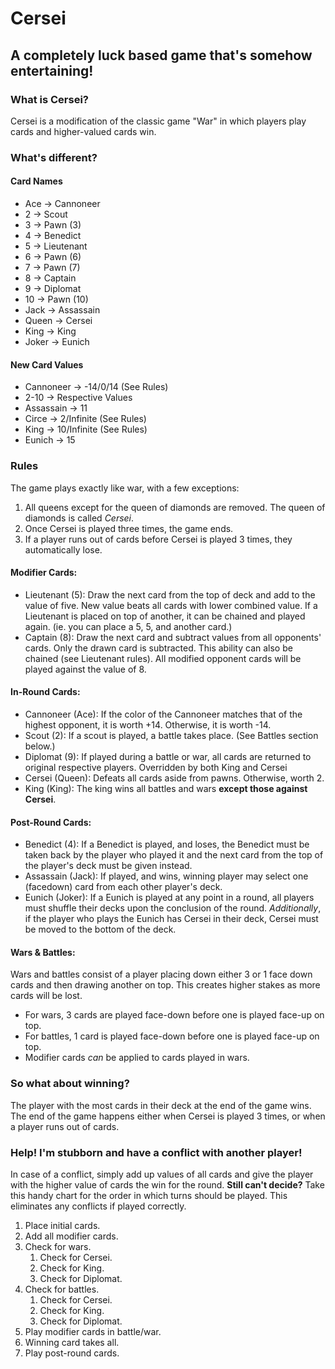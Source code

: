 # Cersei  
## A completely luck based game that's somehow entertaining!  

### What is Cersei?  
Cersei is a modification of the classic game "War" in which players play cards and higher-valued cards win.  
  
### What's different?  
#### Card Names  
* Ace -> Cannoneer
* 2 -> Scout
* 3 -> Pawn (3)
* 4 -> Benedict
* 5 -> Lieutenant
* 6 -> Pawn (6)
* 7 -> Pawn (7)
* 8 -> Captain
* 9 -> Diplomat
* 10 -> Pawn (10)
* Jack -> Assassain
* Queen -> Cersei
* King -> King
* Joker -> Eunich
  
#### New Card Values
* Cannoneer -> -14/0/14 (See Rules)
* 2-10 -> Respective Values
* Assassain -> 11
* Circe -> 2/Infinite (See Rules)
* King -> 10/Infinite (See Rules)
* Eunich -> 15
  
### Rules
The game plays exactly like war, with a few exceptions:
1. All queens except for the queen of diamonds are removed.  The queen of diamonds is called *Cersei*.
2. Once Cersei is played three times, the game ends.
3. If a player runs out of cards before Cersei is played 3 times, they automatically lose.

#### Modifier Cards:
* Lieutenant (5): Draw the next card from the top of deck and add to the value of five.  New value beats all cards with lower combined value.  If a Lieutenant is placed on top of another, it can be chained and played again.  (ie. you can place a 5, 5, and another card.)
* Captain (8): Draw the next card and subtract values from all opponents' cards.  Only the drawn card is subtracted.  This ability can also be chained (see Lieutenant rules).  All modified opponent cards will be played against the value of 8.

#### In-Round Cards:
* Cannoneer (Ace): If the color of the Cannoneer matches that of the highest opponent, it is worth +14.  Otherwise, it is worth -14.
* Scout (2): If a scout is played, a battle takes place.  (See Battles section below.)
* Diplomat (9): If played during a battle or war, all cards are returned to original respective players.  Overridden by both King and Cersei
* Cersei (Queen): Defeats all cards aside from pawns.  Otherwise, worth 2.
* King (King): The king wins all battles and wars __except those against Cersei__.

#### Post-Round Cards:
* Benedict (4): If a Benedict is played, and loses, the Benedict must be taken back by the player who played it and the next card from the top of the player's deck must be given instead.
* Assassain (Jack): If played, and wins, winning player may select one (facedown) card from each other player's deck.
* Eunich (Joker): If a Eunich is played at any point in a round, all players must shuffle their decks upon the conclusion of the round.  *Additionally*, if the player who plays the Eunich has Cersei in their deck, Cersei must be moved to the bottom of the deck.

#### Wars & Battles:
Wars and battles consist of a player placing down either 3 or 1 face down cards and then drawing another on top.  This creates higher stakes as more cards will be lost.  
* For wars, 3 cards are played face-down before one is played face-up on top.
* For battles, 1 card is played face-down before one is played face-up on top.
* Modifier cards *can* be applied to cards played in wars.

### So what about winning?
The player with the most cards in their deck at the end of the game wins.  The end of the game happens either when Cersei is played 3 times, or when a player runs out of cards.

### Help! I'm stubborn and have a conflict with another player!
In case of a conflict, simply add up values of all cards and give the player with the higher value of cards the win for the round.
**Still can't decide?**
Take this handy chart for the order in which turns should be played.  This eliminates any conflicts if played correctly.
1. Place initial cards.
2. Add all modifier cards.
3. Check for wars.
    1. Check for Cersei.
    2. Check for King.
    3. Check for Diplomat.
4. Check for battles.
    1. Check for Cersei.
    2. Check for King.
    3. Check for Diplomat.
5. Play modifier cards in battle/war.
6. Winning card takes all.
7. Play post-round cards.
